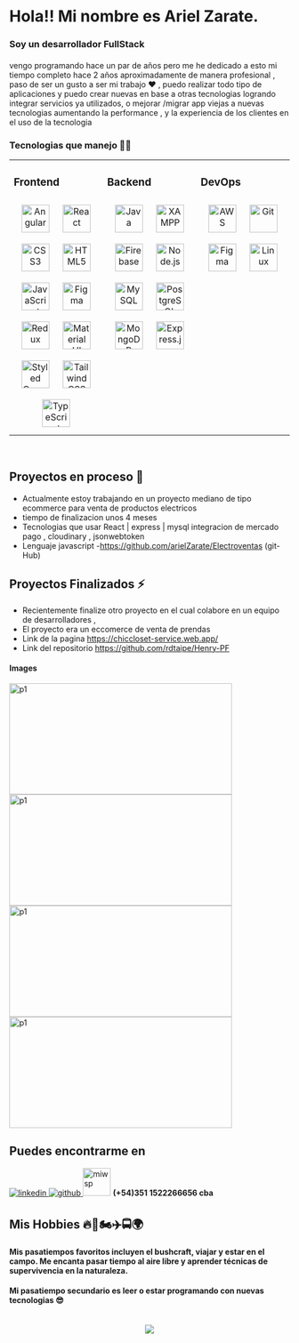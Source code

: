 
 
#  Hola!! Mi nombre es  Ariel Zarate. 


### Soy un desarrollador FullStack 
 
####
 vengo programando hace un par de años pero me he dedicado a esto mi tiempo completo hace 2 años aproximadamente de manera profesional , paso de ser un gusto a ser mi trabajo ♥ , puedo realizar todo tipo de aplicaciones y puedo crear nuevas en base a otras tecnologias logrando integrar servicios ya utilizados, o mejorar /migrar app viejas a nuevas tecnologias aumentando la performance , y la experiencia de los clientes en el uso de la tecnologia   


### Tecnologias que manejo  🚀🚀
<table><tr><td valign="top" width="33%">



### Frontend  
<div align="center">  
<a href="https://angular.io/" target="_blank"><img style="margin: 10px" src="https://profilinator.rishav.dev/skills-assets/angularjs-original.svg" alt="Angular" height="50" /></a>  
<a href="https://reactjs.org/" target="_blank"><img style="margin: 10px" src="https://profilinator.rishav.dev/skills-assets/react-original-wordmark.svg" alt="React" height="50" /></a>  
<a href="https://www.w3schools.com/css/" target="_blank"><img style="margin: 10px" src="https://profilinator.rishav.dev/skills-assets/css3-original-wordmark.svg" alt="CSS3" height="50" /></a>  
<a href="https://en.wikipedia.org/wiki/HTML5" target="_blank"><img style="margin: 10px" src="https://profilinator.rishav.dev/skills-assets/html5-original-wordmark.svg" alt="HTML5" height="50" /></a>  
<a href="https://www.javascript.com/" target="_blank"><img style="margin: 10px" src="https://profilinator.rishav.dev/skills-assets/javascript-original.svg" alt="JavaScript" height="50" /></a>  
<a href="https://www.figma.com/" target="_blank"><img style="margin: 10px" src="https://profilinator.rishav.dev/skills-assets/figma-icon.svg" alt="Figma" height="50" /></a>  
<a href="https://redux.js.org/" target="_blank"><img style="margin: 10px" src="https://profilinator.rishav.dev/skills-assets/redux-original.svg" alt="Redux" height="50" /></a>  
<a href="https://mui.com/" target="_blank"><img style="margin: 10px" src="https://profilinator.rishav.dev/skills-assets/mui.png" alt="Material UI" height="50" /></a>  
<a href="https://styled-components.com/" target="_blank"><img style="margin: 10px" src="https://profilinator.rishav.dev/skills-assets/styled-components.png" alt="Styled Components" height="50" /></a>  
<a href="https://www.tailwindcss.com/" target="_blank"><img style="margin: 10px" src="https://profilinator.rishav.dev/skills-assets/tailwindcss.svg" alt="Tailwind CSS" height="50" /></a>  
<a href="https://www.typescriptlang.org/" target="_blank"><img style="margin: 10px" src="https://profilinator.rishav.dev/skills-assets/typescript-original.svg" alt="TypeScript" height="50" /></a>  
</div>

</td><td valign="top" width="33%">



### Backend  
<div align="center">  
<a href="https://www.java.com/" target="_blank"><img style="margin: 10px" src="https://profilinator.rishav.dev/skills-assets/java-original-wordmark.svg" alt="Java" height="50" /></a>  
<a href="https://www.apachefriends.org/" target="_blank"><img style="margin: 10px" src="https://profilinator.rishav.dev/skills-assets/xampp.png" alt="XAMPP" height="50" /></a>  
<a href="https://firebase.google.com/" target="_blank"><img style="margin: 10px" src="https://profilinator.rishav.dev/skills-assets/firebase.png" alt="Firebase" height="50" /></a>  
<a href="https://nodejs.org/" target="_blank"><img style="margin: 10px" src="https://profilinator.rishav.dev/skills-assets/nodejs-original-wordmark.svg" alt="Node.js" height="50" /></a>  
<a href="https://www.mysql.com/" target="_blank"><img style="margin: 10px" src="https://profilinator.rishav.dev/skills-assets/mysql-original-wordmark.svg" alt="MySQL" height="50" /></a>  
<a href="https://www.postgresql.org/" target="_blank"><img style="margin: 10px" src="https://profilinator.rishav.dev/skills-assets/postgresql-original-wordmark.svg" alt="PostgreSQL" height="50" /></a>  
<a href="https://www.mongodb.com/" target="_blank"><img style="margin: 10px" src="https://profilinator.rishav.dev/skills-assets/mongodb-original-wordmark.svg" alt="MongoDB" height="50" /></a>  
<a href="https://expressjs.com/" target="_blank"><img style="margin: 10px" src="https://profilinator.rishav.dev/skills-assets/express-original-wordmark.svg" alt="Express.js" height="50" /></a>  
</div>

</td><td valign="top" width="33%">



### DevOps  
<div align="center">  
<a href="https://aws.amazon.com/" target="_blank"><img style="margin: 10px" src="https://profilinator.rishav.dev/skills-assets/amazonwebservices-original-wordmark.svg" alt="AWS" height="50" /></a>  
<a href="https://github.com/" target="_blank"><img style="margin: 10px" src="https://profilinator.rishav.dev/skills-assets/git-scm-icon.svg" alt="Git" height="50" /></a>  
<a href="https://www.figma.com/" target="_blank"><img style="margin: 10px" src="https://profilinator.rishav.dev/skills-assets/figma-icon.svg" alt="Figma" height="50" /></a>  
<a href="https://www.linux.org/" target="_blank"><img style="margin: 10px" src="https://profilinator.rishav.dev/skills-assets/linux-original.svg" alt="Linux" height="50" /></a>  
</div>

</td></tr></table>  

<br/>  


## Proyectos en proceso 🧭
  - Actualmente estoy trabajando en un proyecto mediano de tipo ecommerce para venta de productos electricos
  - tiempo de finalizacion unos 4 meses 
  - Tecnologias que usar React | express | mysql  integracion de mercado pago , cloudinary , jsonwebtoken 
  - Lenguaje javascript
  -https://github.com/arielZarate/Electroventas   (git-Hub)
  

## Proyectos Finalizados ⚡
- Recientemente finalize otro proyecto en el cual colabore en un equipo de desarrolladores , 
- El proyecto era un eccomerce de venta de prendas 
- Link de la pagina  https://chiccloset-service.web.app/
- Link del repositorio https://github.com/rdtaipe/Henry-PF  
 #### Images 
 <span> 
 <img src="https://res.cloudinary.com/dk4wovfd4/image/upload/v1683665076/gitHub%20no%20borrar/p1_l4v7qu.png" alt="p1" width="400px"  height="200px" />
 <img src="https://res.cloudinary.com/dk4wovfd4/image/upload/v1683665076/gitHub%20no%20borrar/p2_tkwxi6.png" alt="p1" width="400px"  height="200px" />
 <img src="https://res.cloudinary.com/dk4wovfd4/image/upload/v1683665075/gitHub%20no%20borrar/p4_zwmyux.png" alt="p1" width="400px"  height="200px" />
 <img src="https://res.cloudinary.com/dk4wovfd4/image/upload/v1683665076/gitHub%20no%20borrar/p3_rzlpcv.png" alt="p1" width="400px"  height="200px" />
 
 </span>
  
  

<br/> 

## Puedes encontrarme en 
<a href="https://www.linkedin.com/in/ariel-zarate-0959184b/" target="_blank">
<img src=https://img.shields.io/badge/linkedin-%231E77B5.svg?&style=for-the-badge&logo=linkedin&logoColor=white alt=linkedin style="margin-bottom: 5px;" />
</a>
<a href="https://github.com/arielZarate" target="_blank">
<img src=https://img.shields.io/badge/github-%2324292e.svg?&style=for-the-badge&logo=github&logoColor=white alt=github style="margin-bottom: 5px;" />
</a>  
<span> <img  src="https://res.cloudinary.com/dk4wovfd4/image/upload/v1683663771/gitHub%20no%20borrar/wsp_llvvby.png"   heiht="50px" width="50px" alt="miwsp" /> <strong>  (+54)351 1522266656 cba </strong>
</span>




## Mis Hobbies  🔥🥂🏍✈🚍🌍
   ####  Mis pasatiempos favoritos incluyen el bushcraft, viajar y estar en el campo. Me encanta pasar tiempo al aire libre y aprender técnicas de supervivencia en la naturaleza. 
   ####  Mi pasatiempo secundario es leer o estar programando con nuevas tecnologias 😎


<br/>  

<div align="center">
<img src="https://komarev.com/ghpvc/?username=arielZarate&&style=flat-square" align="center" />
</div>  
  

<br/>  


